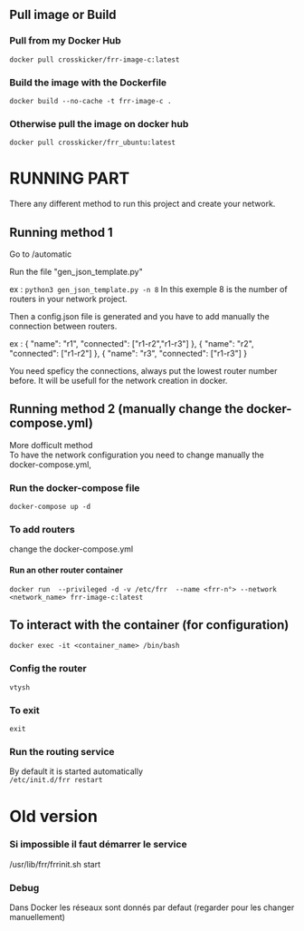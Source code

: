 ## Pull image or Build
### Pull from my Docker Hub
``` docker pull crosskicker/frr-image-c:latest ```

### Build the image with the Dockerfile
``` docker build --no-cache -t frr-image-c . ```


### Otherwise pull the image on docker hub
``` docker pull crosskicker/frr_ubuntu:latest ```

# RUNNING PART
There any different method to run this project and create your network.  

## Running method 1

Go to /automatic  

Run the file "gen_json_template.py"

ex : ``` python3 gen_json_template.py -n 8 ``` 
In this exemple 8 is the number of routers in your network project.  

Then a config.json file is generated and you have to add manually the connection between routers.  

ex : {
            "name": "r1",
            "connected": ["r1-r2","r1-r3"]
        },
        {
            "name": "r2",
            "connected": ["r1-r2"]
        },
        {
            "name": "r3",
            "connected": ["r1-r3"]
        }

You need speficy the connections, always put the lowest router number before.
It will be usefull for the network creation in docker.

## Running method 2 (manually change the docker-compose.yml)
More dofficult method  
To have the network configuration you need to change manually the docker-compose.yml,  

### Run the docker-compose file

``` docker-compose up -d ```

### To add routers
change the docker-compose.yml

#### Run an other router container
``` docker run  --privileged -d -v /etc/frr  --name <frr-n°> --network <network_name> frr-image-c:latest ```


## To interact with the container (for configuration)
``` docker exec -it <container_name> /bin/bash ``` 
### Config the router
``` vtysh ```
### To exit 
```exit ```

### Run the routing service
By default it is started automatically  
``` /etc/init.d/frr restart ``` 







# Old version


### Si impossible il faut démarrer le service
/usr/lib/frr/frrinit.sh start

### Debug
Dans Docker les réseaux sont donnés par defaut  (regarder pour les changer manuellement)

